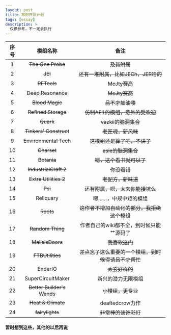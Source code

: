```yaml
---
layout: post
title: 寒假开坑计划
tags: [essay]
description: >
  仅供参考，不一定会执行
---
```


| 序号 | 模组名称 | 备注 |
| :----: | :-----: | :----: |
| 1 | ~~The One Probe~~ | ~~及其附属~~ |
| 2 | ~~JEI~~ | ~~还有一堆附属，比如JECh，JER啥的~~ |
| 3 | ~~RFTools~~ | ~~McJty赛高~~ |
| 4 | ~~Deep Resonance~~ | ~~McJty赛高~~ |
| 5 | ~~Blood Magic~~ | ~~吕不才加油喽~~ |
| 6 | ~~Refined Storage~~ | ~~仿制AE1的模组，意外的受欢迎~~ |
| 7 | ~~Quark~~ | ~~vazkii的脑洞集合~~ |
| 8 | ~~Tinkers' Construct~~ | ~~老匠魂，新风味~~ |
| 9 | ~~Environmental Tech~~ | ~~这模组还是算了吧，不讲了~~ |
| 10 | ~~Charset~~ | ~~asie的脑洞集合~~ |
| 11 | ~~Botania~~ | ~~嗯，这个看书就可以了~~ |
| 12 | ~~IndustrialCraft 2~~ | ~~你没看错~~ |
| 13 | ~~Extra Utilities 2~~ | ~~老配方，新味道~~ |
| 14 | ~~Psi~~ | ~~还有附属，嗯，太玄你能接坑么~~ |
| 15 | Reliquary | 嗯……，中规中矩的模组 |
| 16 | ~~Roots~~ | ~~这作者不增加自动化的部分，我拒绝这个模组~~ |
| 17 | ~~Random Thing~~ | 作者自己的wiki都不全，到时候只能艹源码了 |
| 18 | ~~MalisisDoors~~ | ~~我喜欢这门~~ |
| 19 | ~~FTBUtilities~~ | ~~差点忘了这么重要的一个模组，到时候得请吕不才帮忙~~ |
| 20 | ~~EnderIO~~ | ~~太玄好样的~~ |
| 21 | SuperCircultMaker | 新兴的潜力无限模组 |
| 22 | ~~Better Builder's Wands~~ | ~~小模组，更专业~~ |
| 23 | ~~Heat & Climate~~ | deaftedcrow力作 |
| 24 | ~~fairylights~~ | ~~非常棒的装饰彩灯~~ |


#### 暂时想到这些，其他的以后再说

